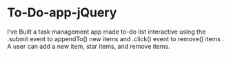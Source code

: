 # To-Do-app-jQuery
I’ve Built a task management app made to-do list interactive using the .submit event to appendTo() new items and .click() event to remove() items . A user can add a new item, star items, and remove items.
